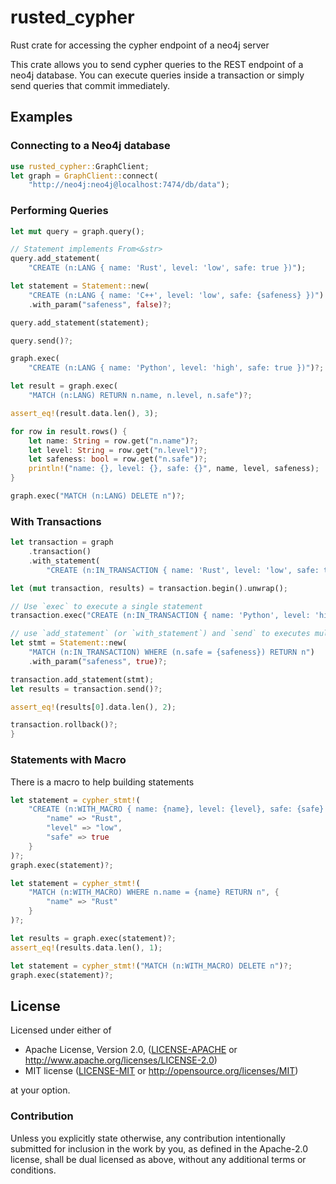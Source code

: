 # rusted_cypher

Rust crate for accessing the cypher endpoint of a neo4j server

This crate allows you to send cypher queries to the REST endpoint of a neo4j database. You can
execute queries inside a transaction or simply send queries that commit immediately.

## Examples

### Connecting to a Neo4j database

```rust
use rusted_cypher::GraphClient;
let graph = GraphClient::connect(
    "http://neo4j:neo4j@localhost:7474/db/data");
```

### Performing Queries

```rust
let mut query = graph.query();

// Statement implements From<&str>
query.add_statement(
    "CREATE (n:LANG { name: 'Rust', level: 'low', safe: true })");

let statement = Statement::new(
    "CREATE (n:LANG { name: 'C++', level: 'low', safe: {safeness} })")
    .with_param("safeness", false)?;

query.add_statement(statement);

query.send()?;

graph.exec(
    "CREATE (n:LANG { name: 'Python', level: 'high', safe: true })")?;

let result = graph.exec(
    "MATCH (n:LANG) RETURN n.name, n.level, n.safe")?;

assert_eq!(result.data.len(), 3);

for row in result.rows() {
    let name: String = row.get("n.name")?;
    let level: String = row.get("n.level")?;
    let safeness: bool = row.get("n.safe")?;
    println!("name: {}, level: {}, safe: {}", name, level, safeness);
}

graph.exec("MATCH (n:LANG) DELETE n")?;
```

### With Transactions

```rust
let transaction = graph
    .transaction()
    .with_statement(
        "CREATE (n:IN_TRANSACTION { name: 'Rust', level: 'low', safe: true })");

let (mut transaction, results) = transaction.begin().unwrap();

// Use `exec` to execute a single statement
transaction.exec("CREATE (n:IN_TRANSACTION { name: 'Python', level: 'high', safe: true })")?;

// use `add_statement` (or `with_statement`) and `send` to executes multiple statements
let stmt = Statement::new(
    "MATCH (n:IN_TRANSACTION) WHERE (n.safe = {safeness}) RETURN n")
    .with_param("safeness", true)?;

transaction.add_statement(stmt);
let results = transaction.send()?;

assert_eq!(results[0].data.len(), 2);

transaction.rollback()?;
}
```

### Statements with Macro

There is a macro to help building statements

```rust
let statement = cypher_stmt!(
    "CREATE (n:WITH_MACRO { name: {name}, level: {level}, safe: {safe} })", {
        "name" => "Rust",
        "level" => "low",
        "safe" => true
    }
)?;
graph.exec(statement)?;

let statement = cypher_stmt!(
    "MATCH (n:WITH_MACRO) WHERE n.name = {name} RETURN n", {
        "name" => "Rust"
    }
)?;

let results = graph.exec(statement)?;
assert_eq!(results.data.len(), 1);

let statement = cypher_stmt!("MATCH (n:WITH_MACRO) DELETE n")?;
graph.exec(statement)?;
```

## License

Licensed under either of

 * Apache License, Version 2.0, ([LICENSE-APACHE](LICENSE-APACHE) or http://www.apache.org/licenses/LICENSE-2.0)
 * MIT license ([LICENSE-MIT](LICENSE-MIT) or http://opensource.org/licenses/MIT)

at your option.

### Contribution

Unless you explicitly state otherwise, any contribution intentionally
submitted for inclusion in the work by you, as defined in the Apache-2.0
license, shall be dual licensed as above, without any additional terms or
conditions.
